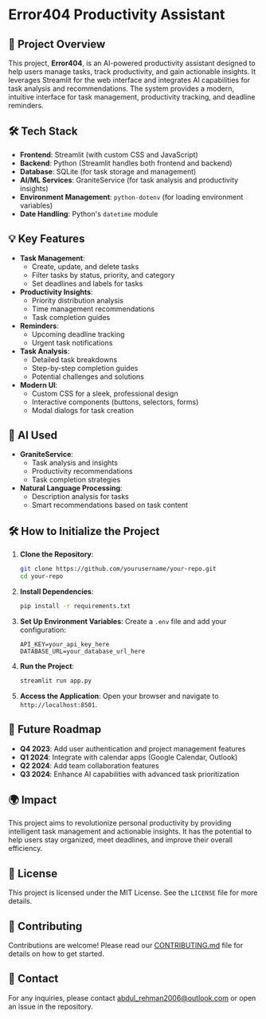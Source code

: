 # Error404 Productivity Assistant

## 🚀 Project Overview
This project, **Error404**, is an AI-powered productivity assistant designed to help users manage tasks, track productivity, and gain actionable insights. It leverages Streamlit for the web interface and integrates AI capabilities for task analysis and recommendations. The system provides a modern, intuitive interface for task management, productivity tracking, and deadline reminders.

## 🛠️ Tech Stack
- **Frontend**: Streamlit (with custom CSS and JavaScript)
- **Backend**: Python (Streamlit handles both frontend and backend)
- **Database**: SQLite (for task storage and management)
- **AI/ML Services**: GraniteService (for task analysis and productivity insights)
- **Environment Management**: `python-dotenv` (for loading environment variables)
- **Date Handling**: Python's `datetime` module

## 💡 Key Features
- **Task Management**:
  - Create, update, and delete tasks
  - Filter tasks by status, priority, and category
  - Set deadlines and labels for tasks
- **Productivity Insights**:
  - Priority distribution analysis
  - Time management recommendations
  - Task completion guides
- **Reminders**:
  - Upcoming deadline tracking
  - Urgent task notifications
- **Task Analysis**:
  - Detailed task breakdowns
  - Step-by-step completion guides
  - Potential challenges and solutions
- **Modern UI**:
  - Custom CSS for a sleek, professional design
  - Interactive components (buttons, selectors, forms)
  - Modal dialogs for task creation

## 🧠 AI Used
- **GraniteService**:
  - Task analysis and insights
  - Productivity recommendations
  - Task completion strategies
- **Natural Language Processing**:
  - Description analysis for tasks
  - Smart recommendations based on task content

## 🛠️ How to Initialize the Project
1. **Clone the Repository**:
   ```bash
   git clone https://github.com/yourusername/your-repo.git
   cd your-repo
   ```
2. **Install Dependencies**:
   ```bash
   pip install -r requirements.txt
   ```
3. **Set Up Environment Variables**:
   Create a `.env` file and add your configuration:
   ```env
   API_KEY=your_api_key_here
   DATABASE_URL=your_database_url_here
   ```
4. **Run the Project**:
   ```bash
   streamlit run app.py
   ```
5. **Access the Application**:
   Open your browser and navigate to `http://localhost:8501`.

## 🌟 Future Roadmap
- **Q4 2023**: Add user authentication and project management features
- **Q1 2024**: Integrate with calendar apps (Google Calendar, Outlook)
- **Q2 2024**: Add team collaboration features
- **Q3 2024**: Enhance AI capabilities with advanced task prioritization

## 🌍 Impact
This project aims to revolutionize personal productivity by providing intelligent task management and actionable insights. It has the potential to help users stay organized, meet deadlines, and improve their overall efficiency.

## 📄 License
This project is licensed under the MIT License. See the `LICENSE` file for more details.

## 🤝 Contributing
Contributions are welcome! Please read our [CONTRIBUTING.md](CONTRIBUTING.md) file for details on how to get started.

## 📧 Contact
For any inquiries, please contact abdul_rehman2006@outlook.com or open an issue in the repository. 
